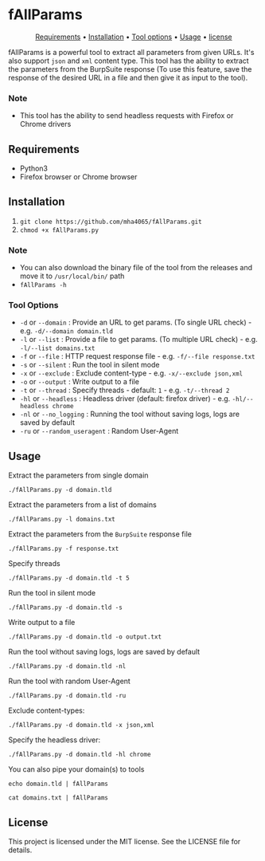 # fAllParams

<p align="center">
  <a href="#requirements">Requirements</a> •
  <a href="#installation">Installation</a> •
  <a href="#tool-options">Tool options</a> •
  <a href="#usage">Usage</a> •
  <a href="#license">license</a>
</p>

fAllParams is a powerful tool to extract all parameters from given URLs. It's also support `json` and `xml` content type. This tool has the ability to extract the parameters from the BurpSuite response (To use this feature, save the response of the desired URL in a file and then give it as input to the tool).

### Note
- This tool has the ability to send headless requests with Firefox or Chrome drivers

## Requirements
  - Python3
  - Firefox browser or Chrome browser

## Installation
  1. `git clone https://github.com/mha4065/fAllParams.git`
  2. `chmod +x fAllParams.py`
  
### Note
- You can also download the binary file of the tool from the releases and move it to `/usr/local/bin/` path
- `fAllParams -h`


### Tool Options
- `-d` or `--domain` : Provide an URL to get params. (To single URL check) - e.g. `-d/--domain domain.tld`
- `-l` or `--list` : Provide a file to get params. (To multiple URL check) - e.g. `-l/--list domains.txt`
- `-f` or `--file` : HTTP request response file - e.g. `-f/--file response.txt`
- `-s` or `--silent` : Run the tool in silent mode
- `-x` or `--exclude` : Exclude content-type - e.g. `-x/--exclude json,xml`
- `-o` or `--output` : Write output to a file
- `-t` or `--thread` : Specify threads - default: `1` - e.g. `-t/--thread 2`
- `-hl` or `--headless` : Headless driver (default: firefox driver) - e.g. `-hl/--headless chrome`
- `-nl` or `--no_logging` : Running the tool without saving logs, logs are saved by default
- `-ru` or `--random_useragent` : Random User-Agent


## Usage

Extract the parameters from single domain
```
./fAllParams.py -d domain.tld
```

Extract the parameters from a list of domains
```
./fAllParams.py -l domains.txt
```

Extract the parameters from the `BurpSuite` response file
```
./fAllParams.py -f response.txt
```

Specify threads
```
./fAllParams.py -d domain.tld -t 5
```

Run the tool in silent mode
```
./fAllParams.py -d domain.tld -s
```

Write output to a file
```
./fAllParams.py -d domain.tld -o output.txt
```

Run the tool without saving logs, logs are saved by default
```
./fAllParams.py -d domain.tld -nl
```

Run the tool with random User-Agent
```
./fAllParams.py -d domain.tld -ru
```

Exclude content-types:
```
./fAllParams.py -d domain.tld -x json,xml
```

Specify the headless driver:
```
./fAllParams.py -d domain.tld -hl chrome
```

You can also pipe your domain(s) to tools
```
echo domain.tld | fAllParams
```
```
cat domains.txt | fAllParams
```

## License
This project is licensed under the MIT license. See the LICENSE file for details.
